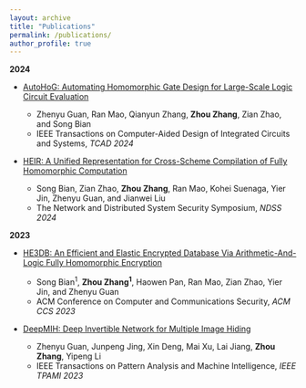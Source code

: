 ```yaml
---
layout: archive
title: "Publications"
permalink: /publications/
author_profile: true
---
```


<!-- {% if author.googlescholar %}
  You can also find my articles on <u><a href="{{author.googlescholar}}">my Google Scholar profile</a>.</u>
{% endif %}

{% include base_path %}

{% for post in site.publications reversed %}
  {% include archive-single.html %}
{% endfor %} -->

**2024**

  * [AutoHoG: Automating Homomorphic Gate Design for Large-Scale Logic Circuit Evaluation](https://ieeexplore.ieee.org/document/10413195)
     * Zhenyu Guan, Ran Mao, Qianyun Zhang, **Zhou Zhang**, Zian Zhao, and Song Bian
     * IEEE Transactions on Computer-Aided Design of Integrated Circuits and Systems, _TCAD 2024_
  
  * [HEIR: A Unified Representation for Cross-Scheme Compilation of Fully Homomorphic Computation](https://www.ndss-symposium.org/ndss-paper/heir-a-unified-representation-for-cross-scheme-compilation-of-fully-homomorphic-computation/)
     * Song Bian, Zian Zhao, **Zhou Zhang**, Ran Mao, Kohei Suenaga, Yier Jin, Zhenyu Guan, and Jianwei Liu
     * The Network and Distributed System Security Symposium, _NDSS 2024_

**2023**
  
  * [HE3DB: An Efficient and Elastic Encrypted Database Via Arithmetic-And-Logic Fully Homomorphic Encryption](https://dl.acm.org/doi/abs/10.1145/3576915.3616608)
     * Song Bian<sup>1</sup>, **Zhou Zhang<sup>1</sup>**, Haowen Pan, Ran Mao, Zian Zhao, Yier Jin, and Zhenyu Guan
     * ACM Conference on Computer and Communications Security, _ACM CCS 2023_

  * [DeepMIH: Deep Invertible Network for Multiple Image Hiding](https://ieeexplore.ieee.org/abstract/document/9676416)
     * Zhenyu Guan, Junpeng Jing, Xin Deng, Mai Xu, Lai Jiang, **Zhou Zhang**, Yipeng Li
     * IEEE Transactions on Pattern Analysis and Machine Intelligence, _IEEE TPAMI 2023_
